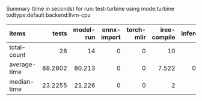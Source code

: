 Summary (time in seconds) for run: test-turbine using mode:turbine todtype:default backend:llvm-cpu

| items        |   tests |   model-run |   onnx-import |   torch-mlir |   iree-compile |   inference |
|:-------------|--------:|------------:|--------------:|-------------:|---------------:|------------:|
| total-count  | 28      |      14     |             0 |            0 |         10     |       9     |
| average-time | 88.2802 |      80.213 |             0 |            0 |          7.522 |       0.545 |
| median-time  | 23.2255 |      21.226 |             0 |            0 |          2     |       0     |
